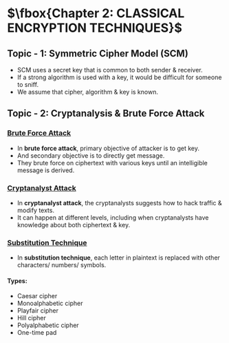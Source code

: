 # $\fbox{Chapter 2: CLASSICAL ENCRYPTION TECHNIQUES}$





## **Topic - 1: Symmetric Cipher Model (SCM)**

- SCM uses a secret key that is common to both sender & receiver.
- If a strong algorithm is used with a key, it would be difficult for someone to sniff.
- We assume that cipher, algorithm & key is known.


## **Topic - 2: Cryptanalysis & Brute Force Attack**

### <u>Brute Force Attack</u>

- In **brute force attack**, primary objective of attacker is to get key.
- And secondary objective is to directly get message.
- They brute force on ciphertext with various keys until an intelligible message is derived.


### <u>Cryptanalyst Attack</u>

- In **cryptanalyst attack**, the cryptanalysts suggests how to hack traffic & modify texts.
- It can happen at different levels, including when cryptanalysts have knowledge about both ciphertext & key.


### <u>Substitution Technique</u>

- In **substitution technique**, each letter in plaintext is replaced with other characters/ numbers/ symbols.

#### Types:

- Caesar cipher
- Monoalphabetic cipher
- Playfair cipher
- Hill cipher
- Polyalphabetic cipher
- One-time pad
